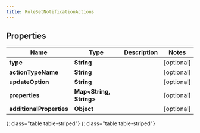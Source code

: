 ```yaml
---
title: RuleSetNotificationActions
---
```


## Properties

| Name | Type | Description | Notes |
| ------------ | ------------- | ------------- | ------------- |
| **type** | **String** |  |  [optional] |
| **actionTypeName** | **String** |  |  [optional] |
| **updateOption** | **String** |  |  [optional] |
| **properties** | **Map&lt;String, String&gt;** |  |  [optional] |
| **additionalProperties** | **Object** |  |  [optional] |
{: class="table table-striped"}
{: class="table table-striped"}


